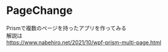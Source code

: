 # PageChange
Prismで複数のページを持ったアプリを作ってみる  
解説は  
https://www.nabehiro.net/2021/10/wpf-prism-multi-page.html
